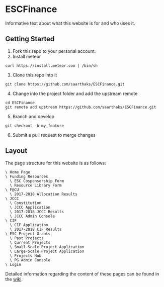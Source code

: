 # ESCFinance
Informative text about what this website is for and who uses it.

## Getting Started
1. Fork this repo to your personal account.
2. Install meteor
```
curl https://install.meteor.com | /bin/sh
```
3. Clone this repo into it
```
git clone https://github.com/saarthaks/ESCFinance.git
```
4. Change into the project folder and add the upstream remote
```
cd ESCFinance
git remote add upstream https://github.com/saarthaks/ESCFinance.git
```
5. Branch and develop
```
git checkout -b my_feature
```
6. Submit a pull request to merge changes
## Layout
The page structure for this website is as follows:
```
\ Home Page
\ Funding Resources
  \ ESC Cosponsorship Form
  \ Resource Library Form
\ F@CU
  \ 2017-2018 Allocation Results
\ JCCC
  \ Constitution
  \ JCCC Application
  \ 2017-2018 JCCC Results
  \ JCCC Admin Console
\ CIF
  \ CIF Application
  \ 2017-2018 CIF Results
\ ESC Project Grants
  \ Past Projects
  \ Current Projects
  \ Small-Scale Project Application
  \ Large-Scale Project Application
  \ Projects Hub
  \ PG Admin Console
\ Login
```
Detailed information regarding the content of these pages can be found in the [wiki](https://github.com/saarthaks/ESCFinance/wiki).
